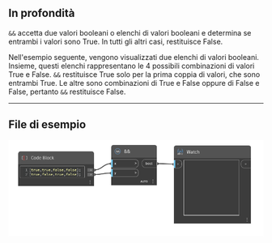 ## In profondità
`&&` accetta due valori booleani o elenchi di valori booleani e determina se entrambi i valori sono True. In tutti gli altri casi, restituisce False.

Nell'esempio seguente, vengono visualizzati due elenchi di valori booleani. Insieme, questi elenchi rappresentano le 4 possibili combinazioni di valori True e False. `&&` restituisce True solo per la prima coppia di valori, che sono entrambi True. Le altre sono combinazioni di True e False oppure di False e False, pertanto `&&` restituisce False.
___
## File di esempio

![&&](./&&_img.jpg)
